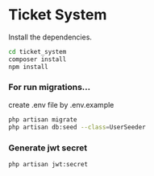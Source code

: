 # Ticket System

Install the dependencies.

```sh
cd ticket_system
composer install
npm install
```

### For run migrations...

create .env file by .env.example


```sh
php artisan migrate
php artisan db:seed --class=UserSeeder
```

### Generate jwt secret
```sh
php artisan jwt:secret
```
